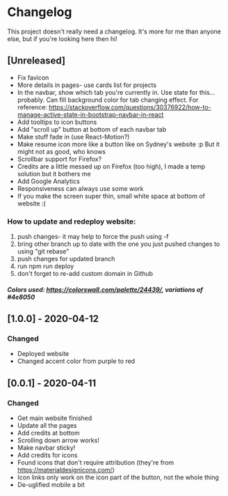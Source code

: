 # Changelog

This project doesn't really need a changelog. It's more for me than anyone else, but if you're looking here then hi!

## [Unreleased]

- Fix favicon
- More details in pages- use cards list for projects
- In the navbar, show which tab you're currently in. Use state for this... probably. Can fill background color for tab changing effect. For reference: https://stackoverflow.com/questions/30376922/how-to-manage-active-state-in-bootstrap-navbar-in-react
- Add tooltips to icon buttons
- Add "scroll up" button at bottom of each navbar tab
- Make stuff fade in (use React-Motion?)
- Make resume icon more like a button like on Sydney's website :p But it might not as good, who knows
- Scrollbar support for Firefox?
- Credits are a little messed up on Firefox (too high), I made a temp solution but it bothers me
- Add Google Analytics
- Responsiveness can always use some work
- If you make the screen super thin, small white space at bottom of website :(

### How to update and redeploy website:

1. push changes- it may help to force the push using -f
2. bring other branch up to date with the one you just pushed changes to using "git rebase"
3. push changes for updated branch
4. run npm run deploy
5. don't forget to re-add custom domain in Github

##### Colors used: https://colorswall.com/palette/24439/, variations of #4e8050

## [1.0.0] - 2020-04-12

### Changed

- Deployed website
- Changed accent color from purple to red

## [0.0.1] - 2020-04-11

### Changed

- Get main website finished
- Update all the pages
- Add credits at bottom
- Scrolling down arrow works!
- Make navbar sticky!
- Add credits for icons
- Found icons that don't require attribution (they're from https://materialdesignicons.com/)
- Icon links only work on the icon part of the button, not the whole thing
- De-uglified mobile a bit
